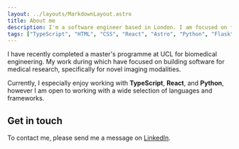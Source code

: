 ```yaml
---
layout: ../layouts/MarkdownLayout.astro
title: About me
description: I'm a software engineer based in London. I am focused on full-stack development, and I enjoy keeping up-to-date with modern frameworks.
tags: ["TypeScript", "HTML", "CSS", "React", "Astro", "Python", "Flask", "PyTorch", "MATLAB"]
---
```


I have recently completed a master's programme at UCL for biomedical engineering. My work during which have focused on building software for medical research, specifically for novel imaging modalities.

Currently, I especially enjoy working with **TypeScript**, **React**, and **Python**, however I am open to working with a wide selection of languages and frameworks.

## Get in touch

To contact me, please send me a message on [LinkedIn](https://www.linkedin.com/in/denizterzioglu/).
